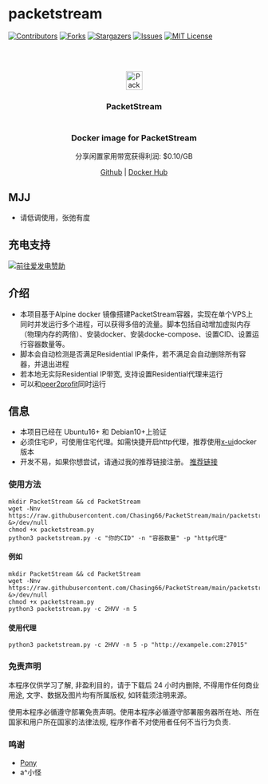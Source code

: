 # packetstream
<!-- PROJECT SHIELDS -->
[![Contributors][contributors-shield]][contributors-url]
[![Forks][forks-shield]][forks-url]
[![Stargazers][stars-shield]][stars-url]
[![Issues][issues-shield]][issues-url]
[![MIT License][license-shield]][license-url]

<!-- PROJECT LOGO -->
<br />
<p align="center">
  <br>
    <img src="https://packetstream.io/assets/images/logo.png?cb=1614583587" alt="PacketStream Logo" width="33" height="38">
    <h3 align="center">PacketStream</br>
  </br>
  <h3 align="center">Docker image for PacketStream</h3>
  <p align="center">分享闲置家用带宽获得利润: $0.10/GB</p>
  <p align="center">
    <a href="https://github.com/Chasing66/PacketStream" target="_blank">Github</a>
    |
    <a href="https://hub.docker.com/r/enwaiax/PacketStream" target="_blank">Docker Hub</a>
  </p>
</p>

## MJJ
- 请低调使用，张弛有度

## 充电支持

<a href="https://afdian.net/@LuckyHunter"><img src="https://img.shields.io/badge/%E7%88%B1%E5%8F%91%E7%94%B5-LuckyHunter-%238e8cd8?style=for-the-badge" alt="前往爱发电赞助" width=auto height=auto border="0" /></a>

## 介绍
- 本项目基于Alpine docker 镜像搭建PacketStream容器，实现在单个VPS上同时并发运行多个进程，可以获得多倍的流量。脚本包括自动增加虚拟内存（物理内存的两倍）、安装docker、安装docke-compose、设置CID、设置运行容器数量等。
- 脚本会自动检测是否满足Residential IP条件，若不满足会自动删除所有容器，并退出进程
- 若本地无实际Residential IP带宽, 支持设置Residential代理来运行
- 可以和[peer2profit](https://github.com/Chasing66/peer2profit)同时运行

## 信息
- 本项目已经在 Ubuntu16+ 和 Debian10+上验证
- 必须住宅IP，可使用住宅代理。如需快捷开启http代理，推荐使用[x-ui](https://github.com/Chasing66/beautiful_docker/tree/main/x-ui)docker 版本
- 开发不易，如果你想尝试，请通过我的推荐链接注册。 [推荐链接](https://packetstream.io/?psr=2HVV)


### 使用方法
```shell
mkdir PacketStream && cd PacketStream
wget -Nnv https://raw.githubusercontent.com/Chasing66/PacketStream/main/packetstream.py &>/dev/null
chmod +x packetstream.py
python3 packetstream.py -c "你的CID" -n "容器数量" -p "http代理"
```
#### 例如
```shell
mkdir PacketStream && cd PacketStream
wget -Nnv https://raw.githubusercontent.com/Chasing66/PacketStream/main/packetstream.py &>/dev/null
chmod +x packetstream.py
python3 packetstream.py -c 2HVV -n 5
```
#### 使用代理
```shell
python3 packetstream.py -c 2HVV -n 5 -p "http://exampele.com:27015"
```

### 免责声明

本程序仅供学习了解, 非盈利目的，请于下载后 24 小时内删除, 不得用作任何商业用途, 文字、数据及图片均有所属版权, 如转载须注明来源。

使用本程序必循遵守部署免责声明。使用本程序必循遵守部署服务器所在地、所在国家和用户所在国家的法律法规, 程序作者不对使用者任何不当行为负责.

### 鸣谢
- [Pony](https://peer2profit.net/)
- a^小怪

<!-- MARKDOWN LINKS & IMAGES -->
<!-- https://www.markdownguide.org/basic-syntax/#reference-style-links -->
[contributors-shield]: https://img.shields.io/github/contributors/Chasing66/PacketStream.svg?style=for-the-badge
[contributors-url]: https://github.com/Chasing66/PacketStream/graphs/contributors
[forks-shield]: https://img.shields.io/github/forks/Chasing66/PacketStream.svg?style=for-the-badge
[forks-url]: https://github.com/Chasing66/PacketStream/network/members
[stars-shield]: https://img.shields.io/github/stars/Chasing66/PacketStream.svg?style=for-the-badge
[stars-url]: https://github.com/Chasing66/PacketStream/stargazers
[issues-shield]: https://img.shields.io/github/issues/Chasing66/PacketStream.svg?style=for-the-badge
[issues-url]: https://github.com/Chasing66/PacketStream/issues
[license-shield]: https://img.shields.io/github/license/Chasing66/PacketStream.svg?style=for-the-badge
[license-url]: https://github.com/Chasing66/PacketStream/blob/main/LICENSE
